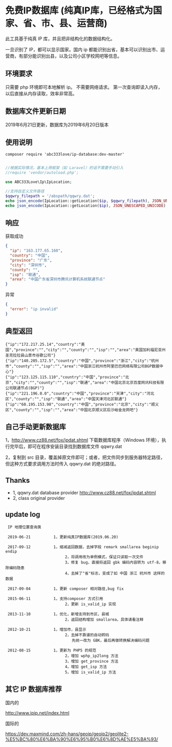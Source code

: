 # 免费IP数据库 (纯真IP库，已经格式为国家、省、市、县、运营商)

此工具基于纯真 IP 库，并且把非结构化的数据结构化。

一旦识别了 IP，都可以显示国家。国内 ip 都能识别出省，基本可以识别出市、运营商，有部分能识别出县，以及公司小区学校网吧等信息。

## 环境要求

只需要 php 环境即可本地解析 ip。
不需要网络请求。
第一次查询即读入内存，以后直接从内存读取，效率非常高。

## 数据库文件更新日期

2019年6月21日更新，数据库为2019年6月20日版本

## 使用说明

```
composer require 'abc333love/ip-database:dev-master'
```

```php

//根据实际情况，基本上用框架（如 Laravel）的话不需要手动引入
//require 'vendor/autoload.php';

use ABC333Love\Ip\IpLocation;

//支持自定义文件路径
$qqwry_filepath = '/abspath/qqwry.dat';
echo json_encode(IpLocation::getLocation($ip, $qqwry_filepath), JSON_UNESCAPED_UNICODE) . "\n";
echo json_encode(IpLocation::getLocation($ip), JSON_UNESCAPED_UNICODE) . "\n";

```

## 响应

获取成功
```json
{
  "ip": "163.177.65.160",
  "country": "中国",
  "province": "广东",
  "city": "深圳市",
  "county": "",
  "isp": "联通",
  "area": "中国广东省深圳市腾讯计算机系统联通节点"
}
```

异常
```json
{
  "error": "ip invalid"
}
```

## 典型返回
```
{"ip":"172.217.25.14","country":"美国","province":"","city":"","county":"","isp":"","area":"美国加利福尼亚州圣克拉拉县山景市谷歌公司"}
{"ip":"140.205.172.5","country":"中国","province":"浙江","city":"杭州市","county":"","isp":"","area":"中国浙江杭州市阿里巴巴网络有限公司BGP数据中心"}
{"ip":"123.125.115.110","country":"中国","province":"北京","city":"","county":"","isp":"联通","area":"中国北京北京百度网讯科技有限公司联通节点(BGP)"}
{"ip":"221.196.0.0","country":"中国","province":"天津","city":"河北区","county":"","isp":"联通","area":"中国天津河北区联通"}
{"ip":"60.195.153.98","country":"中国","province":"北京","city":"顺义区","county":"","isp":"","area":"中国北京顺义区后沙峪金龙网吧"}
```

## 自己手动更新数据库

1，http://www.cz88.net/fox/ipdat.shtml
下载数据库程序（Windows 环境），执行完毕后，即可在程序安装目录找到数据库文件 qqwry.dat

2，复制到 src 目录，覆盖掉原文件即可；或者，把文件同步到服务器特定路径，但这种方式要求调用方法时传入
 qqwry.dat 的绝对路径。

## Thanks

+ 1, qqwry.dat database provider http://www.cz88.net/fox/ipdat.shtml
+ 2, class original provider 


## update log

```
 IP 地理位置查询类
 
 2019-06-21          1，更新纯真IP数据库(2019.06.20)

 2017-09-12          1，缩减返回数据，去掉字段 remark smallarea beginip endip
                          2，将调用改为单例模式，保证只读取一次文件
                          3，修复 bug，直接将返回 gbk 编码内容转为 utf-8，移除编码隐患
                          4，去掉了"省"标志，变成了如 中国 浙江 杭州市 这样的数据

 2017-09-04          1，更新 composer 相对路径,bug fix

 2015-06-11          1，支持composer 方式引用
                          2，更新 is_valid_ip 实现

 2013-11-10          1，优化，新增支持到市区，县城
                          2，返回结构增加 smallarea，具体请看注释

 2012-10-21          1，增加市，县显示
                          2，去掉不靠谱的自动转码
                             先统一改为 GBK，最后再做转换解决编码问题

 2012-08-15          1，更新为 PHP5 的规范
                          2，增加 wphp_ip2long 方法
                          3，增加 get_province 方法
                          4，增加 get_isp 方法
                          5，增加 is_valid_ip 方法

```

## 其它 IP 数据库推荐

国内的

http://www.ipip.net/index.html

国际的

https://dev.maxmind.com/zh-hans/geoip/geoip2/geolite2-%E5%BC%80%E6%BA%90%E6%95%B0%E6%8D%AE%E5%BA%93/


